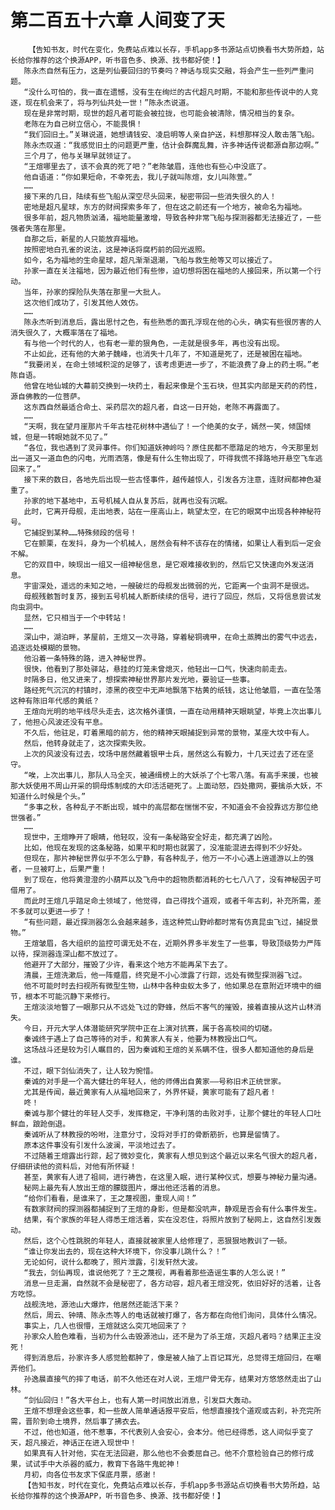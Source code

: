 # 第二百五十六章 人间变了天
        【告知书友，时代在变化，免费站点难以长存，手机app多书源站点切换看书大势所趋，站长给你推荐的这个换源APP，听书音色多、换源、找书都好使！】
       陈永杰自然有压力，这是列仙要回归的节奏吗？神话与现实交融，将会产生一些列严重问题。
       “没什么可怕的，我一直在遗憾，没有生在绚烂的古代超凡时期，不能和那些传说中的人竞逐，现在机会来了，将与列仙共处一世！”陈永杰说道。
       现在是非常时期，现世的超凡者可能会被拉拢，也可能会被清除，情况相当的复杂。
       老陈在为自己树立信心，不能畏惧！
       “我们回旧土。”关琳说道，她想请钱安、凌启明等人亲自护送，料想那样没人敢击落飞船。
       陈永杰叹道：“我感觉旧土的问题更严重，估计会群魔乱舞，许多神话传说都源自那边啊。”
       三个月了，他与关琳早就领证了。
       “王煊哪里去了，该不会真的死了吧？”老陈皱眉，连他也有些心中没底了。
       他自语道：“你如果短命，不幸死去，我儿子就叫陈煊，女儿叫陈萱。”
       ……
       接下来的几日，陆续有些飞船从深空尽头回来，秘密带回一些消失很久的人！
       密地是超凡星球，东方的财阀探索多年了，但在这之前还有一个地方，被命名为福地。
       很多年前，超凡物质汹涌，福地能量激增，导致各种非常飞船与探测器都无法接近了，一些强者失落在那里。
       自那之后，新星的人只能放弃福地。
       按照密地白孔雀的说法，这是神话将腐朽前的回光返照。
       如今，名为福地的生命星球，超凡渐渐退潮，飞船与救生舱等又可以接近了。
       孙家一直在关注福地，因为最近他们有些惨，迫切想将困在福地的人接回来，所以第一个行动。
       当年，孙家的探险队失落在那里一大批人。
       这次他们成功了，引发其他人效仿。
       ……
       陈永杰听到消息后，露出思忖之色，有些熟悉的面孔浮现在他的心头，确实有些很厉害的人消失很久了，大概率落在了福地。
       有与他一个时代的人，也有老一辈的狠角色，一走就是很多年，再也没有出现。
       不止如此，还有他的大弟子魏峰，也消失十几年了，不知道是死了，还是被困在福地。
       “我要闭关，在命土领域积淀的足够了，该考虑更进一步了，不能浪费了身上的药土啊。”老陈自语。
       他曾在地仙城的大幕前交换到一块药土，看起来像是个玉石块，但其实内部是天药的药性，源自佛教的一位菩萨。
       这东西自然最适合命土、采药层次的超凡者，自这一日开始，老陈不再露面了。
       ……
       “天啊，我在望月崖那片千年古桂花树林中遇仙了！一个绝美的女子，嫣然一笑，倾国倾城，但是一转眼她就不见了。”
       “各位，我也遇到了灵异事件。你们知道妖神岭吗？原住民都不愿踏足的地方，今天那里划出一道又一道血色的闪电，光雨洒落，像是有什么生物出现了，吓得我慌不择路地开悬空飞车逃回来了。”
       接下来的数日，各地先后出现一些古怪事件，越传越惊人，引发各方注意，连财阀都神色凝重了。
       孙家的地下基地中，五号机械人自从复苏后，就再也没有沉眠。
       此时，它离开母舰，走出地表，站在一座高山上，眺望太空，在它的眼窝中出现各种神秘符号。
       它捕捉到某种……特殊频段的信号！
       它在颤栗，在发抖，身为一个机械人，居然会有种不该存在的情绪，如果让人看到后一定会不解。
       它的双目中，映现出一组又一组神秘信息，是它艰难接收到的，然后它又快速向外发送消息。
       宇宙深处，遥远的未知之地，一艘破烂的母舰发出微弱的光，它距离一个虫洞不是很远。
       母舰残骸暂时复苏，接到五号机械人断断续续的信号，进行了回应，然后，又将信息尝试发向虫洞中。
       显然，它只相当于一个中转站！
       ……
       深山中，湖泊畔，茅屋前，王煊又一次寻路，穿着秘铜魂甲，在命土蒸腾出的雾气中远去，追逐远处模糊的景物。
       他沿着一条特殊的路，进入神秘世界。
       很快，他看到了那处驿站，悬挂的灯笼未曾熄灭，他轻出一口气，快速向前走去。
       时隔多日，他又进来了，想探索神秘世界那片发光地，要验证一些事。
       路经死气沉沉的村镇时，漆黑的夜空中无声地飘落下枯黄的纸钱，这让他皱眉，一直在坠落这种有陈旧年代感的黄纸？
       王煊向光明的地平线尽头走去，这次格外谨慎，一直在动用精神天眼眺望，毕竟上次出事儿了，他担心风波还没有平息。
       不久后，他驻足，盯着黑暗的前方，他的精神天眼捕捉到异常的景物，某座大坟中有人。
       然后，他转身就走了，这次探索失败。
       上次的风波没有过去，坟场中居然藏着银甲士兵，居然这么有毅力，十几天过去了还在坚守。
       “唉，上次出事儿，那队人马全灭，被通缉榜上的大妖杀了个七零八落。有高手来援，也被那大妖使用不周山开采的铜母炼制成的大印活活砸死了。上面动怒，四处撒网，要擒杀大妖，不知道什么时候是个头。”
       “多事之秋，各种乱子不断出现，城中的高层都在惴惴不安，不知道会不会投靠远方那位绝世强者。”
       ……
       现世中，王煊睁开了眼睛，他轻叹，没有一条秘路安全好走，都充满了凶险。
       比如，他现在发现的这条秘路，如果平和时期也就罢了，没准能混进去得到不少好处。
       但现在，那片神秘世界似乎不怎么宁静，有各种乱子，他万一不小心遇上逍遥游以上的强者，一旦被盯上，后果严重！
       到了现在，他将黄澄澄的小葫芦以及飞舟中的超物质都消耗的七七八八了，没有神秘因子可借用了。
       而此时王煊几乎踏足命土领域了，他觉得，自己得找个道观，或者千年古刹，补充所需，差不多就可以更进一步了！
       “有些问题，最近探测器怎么会越来越多，连这种荒山野岭都时常有仿真昆虫飞过，捕捉景物。”
       王煊皱眉，各大组织的监控可谓无处不在，近期外界多半发生了一些事，导致顶级势力严阵以待，探测器连深山都不放过了。
       他避开了大部分，摧毁了少许，看来这个地方不能再呆下去了。
       清晨，王煊洗漱后，他一阵蹙眉，终究是不小心泄露了行踪，远处有微型探测器飞过。
       他不可能时时去扫视所有微型生物，山林中各种虫蚁太多了，他如果总在意附近环境中的细节，根本不可能沉静下来修行。
       王煊淡淡地瞥了一眼那只从不远处飞过的野蜂，然后不客气的摧毁，接着直接从这片山林消失。
       今日，开元大学人体潜能研究学院中正在上演对抗赛，属于各高校间的切磋。
       秦诚终于遇上了自己等待的对手，和黄家人有关，他要为林教授出口气。
       这场战斗还是较为引人瞩目的，因为秦诚和王煊的关系瞒不住，很多人都知道他的身后是谁。
       不过，眼下剑仙消失了，让人较为惋惜。
       秦诚的对手是一个高大健壮的年轻人，他的师傅出自黄家——号称旧术正统世家。
       尤其是传闻，最近黄家有人从福地回来了，外界怀疑，黄家可能有了超凡者！
       咚！
       秦诚与那个健壮的年轻人交手，发挥稳定，干净利落的击败对手，让那个健壮的年轻人口吐鲜血，踉跄倒退。
       秦诚听从了林教授的吩咐，注意分寸，没将对手打的骨断筋折，也算是留情了。
       原本这件事没有引发什么波澜，平淡地过去了。
       不过随着王煊露出行踪，起了微妙变化，黄家有人想见到这个最近以来名气很大的超凡者，仔细研读他的资料后，对他有所怀疑！
       甚至，黄家有人进了祖祠，进行祷告，在这里入眠，进行某种仪式，想要与神秘力量沟通。
       秘网上最先有人放出王煊的朦胧图片，爆出他还活着的消息。
       “给你们看看，是谁来了，王之蔑视图，重现人间！”
       有数家财阀的探测器都捕捉到了王煊的身影，但是都没吭声，静观是否会有什么事件发生。
       结果，有个家族的年轻人得悉王煊活着，实在没忍住，将照片放到了秘网上，这自然引发轰动。
       然后，这个心性跳脱的年轻人，直接就被家里人给修理了，恶狠狠地教训了一顿。
       “谁让你发出去的，现在这种大环境下，你没事儿跳什么？！”
       无论如何，说什么都晚了，照片泄露，引发轩然大波。
       “我去，剑仙再现，谁说他死了？王之蔑视，再看着那些造谣生事的人怎么说！”
       消息一旦走漏，自然就不会是秘密了，各方动容，超凡者王煊没死，依旧好好的活着，让各方吃惊。
       战舰洗地，源池山大爆炸，他居然还能活下来？
       然后，周云、钟晴、陈永杰等人的电话就被打爆了，各方都在向他们询问，具体什么情况。
       事实上，几人也很懵，王煊就这么突兀地回来了？
       孙家众人脸色难看，当初为什么击毁源池山，还不是为了杀王煊，灭超凡者吗？结果正主没死！
       得到消息后，孙家许多人感觉脸都肿了，像是被人抽了上百记耳光，总觉得王煊回归，在嘲弄他们。
       孙逸晨直接气的摔了电话，前不久他还在对人说，王煊尸骨无存，结果对方悠悠然走出了山林。
       “剑仙回归！”各大平台上，也有人第一时间放出消息，引发巨大轰动。
       王煊不想理会这些事，和一些故人简单通话报平安后，他想直接找个道观或古刹，补充完所需，晋阶到命土境界，然后事了拂衣去。
       不过，他也知道，他不惹事，不代表别人会安心，会本分。他已经得悉，这人间似乎变了天，超凡接近，神话正在进入现世中！
       如果真有人针对他，实在无法回避，那么他也不会委屈自己。他不介意检验自己的修行成果，试试手中大杀器的威力，教育下各路牛鬼蛇神！
       月初，向各位书友求下保底月票，感谢！
       【告知书友，时代在变化，免费站点难以长存，手机app多书源站点切换看书大势所趋，站长给你推荐的这个换源APP，听书音色多、换源、找书都好使！】
